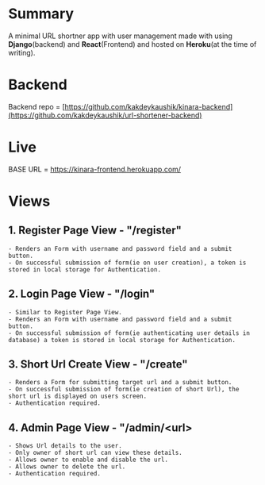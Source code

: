 # Summary 
A minimal URL shortner app with user management made with using **Django**(backend) and **React**(Frontend) and hosted on **Heroku**(at the time of writing).


# Backend
Backend repo = [https://github.com/kakdeykaushik/kinara-backend](https://github.com/kakdeykaushik/url-shortener-backend)



# Live
BASE URL = https://kinara-frontend.herokuapp.com/



# Views
## 1. Register Page View - "/register"
    - Renders an Form with username and password field and a submit button. 
    - On successful submission of form(ie on user creation), a token is stored in local storage for Authentication.


## 2. Login Page View - "/login"
    - Similar to Register Page View.
    - Renders an Form with username and password field and a submit button. 
    - On successful submission of form(ie authenticating user details in database) a token is stored in local storage for Authentication.


## 3. Short Url Create View - "/create"
    - Renders a Form for submitting target url and a submit button.
    - On successful submission of form(ie creation of short Url), the short url is displayed on users screen.
    - Authentication required.

## 4. Admin Page View - "/admin/\<url>
    - Shows Url details to the user.
    - Only owner of short url can view these details.
    - Allows owner to enable and disable the url.
    - Allows owner to delete the url.
    - Authentication required.


